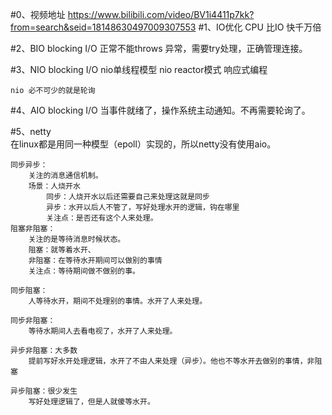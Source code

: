 #0、视频地址
    https://www.bilibili.com/video/BV1i4411p7kk?from=search&seid=18148630497009307553
#1、IO优化
    CPU 比IO 快千万倍
    
#2、BIO  blocking I/O
    正常不能throws 异常，需要try处理，正确管理连接。
    
#3、NIO  blocking I/O
    nio单线程模型
    nio reactor模式 响应式编程
    
    nio 必不可少的就是轮询
#4、AIO  blocking I/O
    当事件就绪了，操作系统主动通知。不再需要轮询了。
    
#5、netty    
    在linux都是用同一种模型（epoll）实现的，所以netty没有使用aio。
    
    同步异步：
        关注的消息通信机制。
        场景：人烧开水
            同步：人烧开水以后还需要自己来处理这就是同步
            异步：水开以后人不管了，写好处理水开的逻辑，钩在哪里
            关注点：是否还有这个人来处理。 
    阻塞非阻塞：
        关注的是等待消息时候状态。
        阻塞：就等着水开、
        非阻塞：在等待水开期间可以做别的事情
        关注点：等待期间做不做别的事。
        
    同步阻塞：
        人等待水开，期间不处理别的事情。水开了人来处理。
    
    同步非阻塞：
        等待水期间人去看电视了，水开了人来处理。
    
    异步非阻塞：大多数
        提前写好水开处理逻辑，水开了不由人来处理（异步）。他也不等水开去做别的事情，非阻塞
    
    异步阻塞：很少发生
        写好处理逻辑了，但是人就傻等水开。